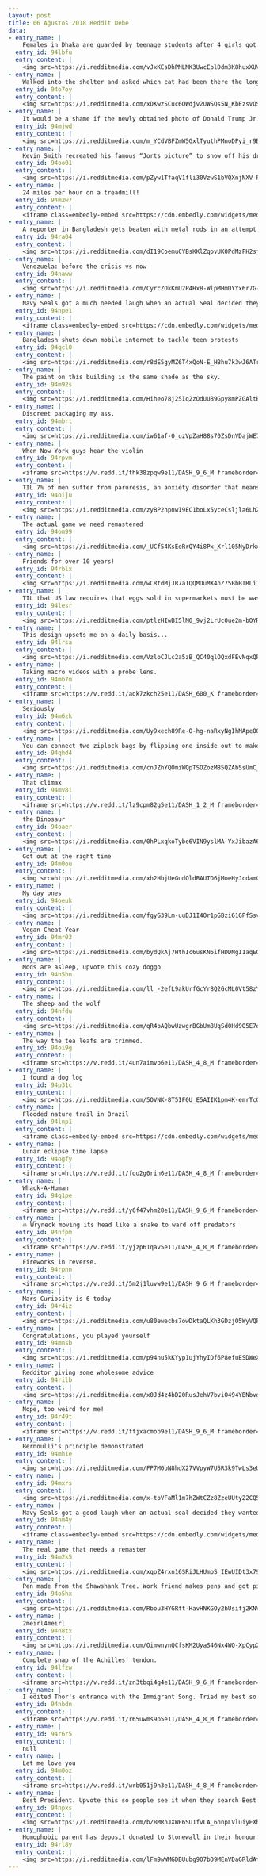```yaml
---
layout: post
title: 06 Ağustos 2018 Reddit Debe
data:
- entry_name: |
    Females in Dhaka are guarded by teenage students after 4 girls got raped today by the thugs of the Bangladeshi government for protesting against dangerous roads.
  entry_id: 94lbfu
  entry_content: |
    <img src=https://i.redditmedia.com/vJxKEsDhPMLMK3UwcEplDdm3K8huxXUV-sDT54drvU8.jpg?s=524940bd63bb961fc55c1ddfe7bdbb4e frameborder=0>
- entry_name: |
    Walked into the shelter and asked which cat had been there the longest... came home with a deaf, toothless senior lovebug. Reddit, meet Cali!
  entry_id: 94o7oy
  entry_content: |
    <img src=https://i.redditmedia.com/xDKwzSCuc6OWdjv2UWSQs5N_KbEzsVQSskSxcDdVMZs.jpg?s=3d77c35a6123ff128772c8f9527d856e frameborder=0>
- entry_name: |
    It would be a shame if the newly obtained photo of Donald Trump Jr. with a Russian spy became his top search result.
  entry_id: 94mjwd
  entry_content: |
    <img src=https://i.redditmedia.com/m_YCdVBFZmW5GxlTyuthPMnoDPyi_r9B9AcaGWQMkhw.jpg?s=78c5e3cdad8d50a117f0c1fd42cd1ec7 frameborder=0>
- entry_name: |
    Kevin Smith recreated his famous “Jorts picture” to show off his dramatic weight loss after his heart attack.
  entry_id: 94oo01
  entry_content: |
    <img src=https://i.redditmedia.com/pZyw1TfaqV1fli30VzwS1bVQXnjNXV-PZUfJzVDITZc.jpg?s=1898a04c99926510367a08e8edec764f frameborder=0>
- entry_name: |
    24 miles per hour on a treadmill!
  entry_id: 94m2w7
  entry_content: |
    <iframe class=embedly-embed src=https://cdn.embedly.com/widgets/media.html?src=https%3A%2F%2Fgfycat.com%2Fifr%2FQueasyOptimalCamel&url=https%3A%2F%2Fgfycat.com%2FQueasyOptimalCamel&image=https%3A%2F%2Fthumbs.gfycat.com%2FQueasyOptimalCamel-size_restricted.gif&key=2aa3c4d5f3de4f5b9120b660ad850dc9&type=text%2Fhtml&schema=gfycat width=600 height=592 scrolling=no frameborder=0 allow=autoplay; fullscreen allowfullscreen=true></iframe>
- entry_name: |
    A reporter in Bangladesh gets beaten with metal rods in an attempt to destroy his camera. This picture was taken within the last hour.
  entry_id: 94ra04
  entry_content: |
    <img src=https://i.redditmedia.com/dI19CoemuCYBsKKlZqovUK0PdMzFH2sjTugJOZ7F-Rw.jpg?s=0d0da89d5bdb1958670e9ccb3e4b30b9 frameborder=0>
- entry_name: |
    Venezuela: before the crisis vs now
  entry_id: 94naww
  entry_content: |
    <img src=https://i.redditmedia.com/CyrcZOkKmU2P4HxB-WlpMHmDYYx6r7G-6xW3V7qjVTo.jpg?s=6386b5ce9edd044de9870b8dbfe98f92 frameborder=0>
- entry_name: |
    Navy Seals got a much needed laugh when an actual Seal decided they wanted to train with them!
  entry_id: 94npe1
  entry_content: |
    <iframe class=embedly-embed src=https://cdn.embedly.com/widgets/media.html?src=https%3A%2F%2Fgfycat.com%2Fifr%2FCleverGraveAdeliepenguin&url=https%3A%2F%2Fgfycat.com%2FCleverGraveAdeliepenguin&image=https%3A%2F%2Fthumbs.gfycat.com%2FCleverGraveAdeliepenguin-size_restricted.gif&key=522baf40bd3911e08d854040d3dc5c07&type=text%2Fhtml&schema=gfycat width=600 height=600 scrolling=no frameborder=0 allow=autoplay; fullscreen allowfullscreen=true></iframe>
- entry_name: |
    Bangladesh shuts down mobile internet to tackle teen protests
  entry_id: 94qcl0
  entry_content: |
    <img src=https://i.redditmedia.com/r8dE5gyMZ6T4xQoN-E_HBhu7k3wJ6ATroEPXwiCTlqA.jpg?s=067c9d4ee8d9e1eb1f27ea2f2efabaf2 frameborder=0>
- entry_name: |
    The paint on this building is the same shade as the sky.
  entry_id: 94m92s
  entry_content: |
    <img src=https://i.redditmedia.com/Hiheo78j25Iq2zOdUU89Gpy8mPZGAltPZTGPl8o7qqk.jpg?s=810ab07f66586435966c4b40570cba03 frameborder=0>
- entry_name: |
    Discreet packaging my ass.
  entry_id: 94mbrt
  entry_content: |
    <img src=https://i.redditmedia.com/iw61af-0_uzVpZaH88s70ZsDnVDajWE7rhEpd4znH4I.jpg?s=458aa9737bcdb76f6c402469d83426e5 frameborder=0>
- entry_name: |
    When Now York guys hear the violin
  entry_id: 94rpvm
  entry_content: |
    <iframe src=https://v.redd.it/thk38zpqw9e11/DASH_9_6_M frameborder=0></iframe>
- entry_name: |
    TIL 7% of men suffer from paruresis, an anxiety disorder that means you can't pee if other people are in close proximity.
  entry_id: 94oiju
  entry_content: |
    <img src=https://i.redditmedia.com/zyBP2hpnwI9EC1boLx5yceCsljla6LhZWR9I65WJt00.jpg?s=a773416f4a935b5c0fc71624713b4e89 frameborder=0>
- entry_name: |
    The actual game we need remastered
  entry_id: 94om99
  entry_content: |
    <img src=https://i.redditmedia.com/_UCf54KsEeRrQY4i8Px_Xrl105NyDrkxW4gjsChKnSU.jpg?s=c3f67a9df94922e17348a06c2e4f3b9a frameborder=0>
- entry_name: |
    Friends for over 10 years!
  entry_id: 94rblx
  entry_content: |
    <img src=https://i.redditmedia.com/wCRtdMjJR7aTQQMDuMX4hZ75BbBTRLi13iJo7wv7uLc.jpg?s=30ac657a3b2c29ee3ff69262f5f19bf6 frameborder=0>
- entry_name: |
    TIL that US law requires that eggs sold in supermarkets must be washed. And EU law requires that eggs sold in supermarkets must NOT be washed. Both do it to prevent salmonella.
  entry_id: 94lesr
  entry_content: |
    <img src=https://i.redditmedia.com/ptlzHIwBI5lM0_9vj2LrUc0ue2m-bOYRNOAa3njZBe0.jpg?s=cb111410d84a54f837cddab321a91ff2 frameborder=0>
- entry_name: |
    This design upsets me on a daily basis...
  entry_id: 94lrsa
  entry_content: |
    <img src=https://i.redditmedia.com/VzloCJLc2a5zB_QC40qlOQxdFEvNqxQP6lVWt3DY3fA.jpg?s=d031026b87bdf742e81078151aba47ff frameborder=0>
- entry_name: |
    Taking macro videos with a probe lens.
  entry_id: 94mb7m
  entry_content: |
    <iframe src=https://v.redd.it/aqk7zkch25e11/DASH_600_K frameborder=0></iframe>
- entry_name: |
    Seriously
  entry_id: 94m6zk
  entry_content: |
    <img src=https://i.redditmedia.com/Uy9xech89Re-O-hg-naRxyNgIhMApeO077F2vPxVkdk.jpg?s=3cfd09d3962c4e4f43451ca2136b8d7b frameborder=0>
- entry_name: |
    You can connect two ziplock bags by flipping one inside out to make a larger one
  entry_id: 94qhd4
  entry_content: |
    <img src=https://i.redditmedia.com/cnJZhYQOmiWQpTSOZozM85QZAb5sUmC_i65lpYrqU1w.jpg?s=9919401216a02ddfcdf605281c4816a3 frameborder=0>
- entry_name: |
    That climax
  entry_id: 94mv8i
  entry_content: |
    <iframe src=https://v.redd.it/lz9cpm82g5e11/DASH_1_2_M frameborder=0></iframe>
- entry_name: |
    the Dinosaur
  entry_id: 94oaer
  entry_content: |
    <img src=https://i.redditmedia.com/0hPLxqkoTybe6VIN9yslMA-YxJibazA6qyKi522qz-Y.png?s=1fa78794f68de3aa45e7a9323976eeb9 frameborder=0>
- entry_name: |
    Got out at the right time
  entry_id: 94m0ou
  entry_content: |
    <img src=https://i.redditmedia.com/xh2HbjUeGudQldBAUTO6jMoeHyJcdamC_rwrHABbLjU.jpg?s=3c0185d90e67ccfaf76de646419ceaaa frameborder=0>
- entry_name: |
    My day ones
  entry_id: 94oeuk
  entry_content: |
    <img src=https://i.redditmedia.com/fgyG39Lm-uuDJ1I4Or1pGBzi61GPfSsvdJ_4CyzCWDY.jpg?s=9a91cbfaee80c900bb3f55d8f988a6e4 frameborder=0>
- entry_name: |
    Vegan Cheat Year
  entry_id: 94mr03
  entry_content: |
    <img src=https://i.redditmedia.com/bydQkAj7HthIc6usKN6ifHDDMgI1aqEQ5FBmylLXo0U.png?s=c2b0adc8a1a98ecfb64f91cacf630a22 frameborder=0>
- entry_name: |
    Mods are asleep, upvote this cozy doggo
  entry_id: 94n5bn
  entry_content: |
    <img src=https://i.redditmedia.com/ll_-2efL9akUrfGcYr8Q2GcML0Vt58zYs8HjsbJjfT8.jpg?s=023f24f82b474816e8fb9cfd4c4b1f57 frameborder=0>
- entry_name: |
    The sheep and the wolf
  entry_id: 94nfdu
  entry_content: |
    <img src=https://i.redditmedia.com/qR4bAQbwUzwgrBGbUm8UqSd0Hd9O5E7oimkyuvE7XLw.png?s=23bbf86f32ba5136ba9a9b59abc42af5 frameborder=0>
- entry_name: |
    The way the tea leafs are trimmed.
  entry_id: 94oi9g
  entry_content: |
    <iframe src=https://v.redd.it/4un7aimvo6e11/DASH_4_8_M frameborder=0></iframe>
- entry_name: |
    I found a dog log
  entry_id: 94p31c
  entry_content: |
    <img src=https://i.redditmedia.com/5OVNK-8T5IF0U_E5AIIK1pm4K-emrTc03gM7iKLxxQU.jpg?s=582249007a60fbd2d588baa51035e583 frameborder=0>
- entry_name: |
    Flooded nature trail in Brazil
  entry_id: 94lnp1
  entry_content: |
    <iframe class=embedly-embed src=https://cdn.embedly.com/widgets/media.html?src=https%3A%2F%2Fgfycat.com%2Fifr%2FBrilliantHiddenAchillestang&url=https%3A%2F%2Fgfycat.com%2Fbrillianthiddenachillestang&image=https%3A%2F%2Fthumbs.gfycat.com%2FBrilliantHiddenAchillestang-size_restricted.gif&key=522baf40bd3911e08d854040d3dc5c07&type=text%2Fhtml&schema=gfycat width=600 height=338 scrolling=no frameborder=0 allow=autoplay; fullscreen allowfullscreen=true></iframe>
- entry_name: |
    Lunar eclipse time lapse
  entry_id: 94ogfy
  entry_content: |
    <iframe src=https://v.redd.it/fqu2g0rin6e11/DASH_4_8_M frameborder=0></iframe>
- entry_name: |
    Whack-A-Human
  entry_id: 94q1pe
  entry_content: |
    <iframe src=https://v.redd.it/y6f47vhm28e11/DASH_9_6_M frameborder=0></iframe>
- entry_name: |
    🔥 Wryneck moving its head like a snake to ward off predators
  entry_id: 94nfpm
  entry_content: |
    <iframe src=https://v.redd.it/yjzp61qav5e11/DASH_4_8_M frameborder=0></iframe>
- entry_name: |
    Fireworks in reverse.
  entry_id: 94rpnn
  entry_content: |
    <iframe src=https://v.redd.it/5m2j1luvw9e11/DASH_9_6_M frameborder=0></iframe>
- entry_name: |
    Mars Curiosity is 6 today
  entry_id: 94r4iz
  entry_content: |
    <img src=https://i.redditmedia.com/u80ewecbs7owDktaQLKh3GDzjO5WyVQPD7bRWlMyIhc.jpg?s=40f87dbe9190f931ca5ce565bc60500b frameborder=0>
- entry_name: |
    Congratulations, you played yourself
  entry_id: 94mnsb
  entry_content: |
    <img src=https://i.redditmedia.com/p94nu5kKYyp1ujYhyIDf6P8efuESDWeXv1QrY7ximp0.jpg?s=2c547dfab82fc4493d89e194f585ad64 frameborder=0>
- entry_name: |
    Redditor giving some wholesome advice
  entry_id: 94rilb
  entry_content: |
    <img src=https://i.redditmedia.com/x0Jd4z4bD20RusJehV7bviO494YBNbvdFtRFI0wmPiM.jpg?s=2f92f3d676241f656e167ed37f575dd0 frameborder=0>
- entry_name: |
    Nope, too weird for me!
  entry_id: 94r49t
  entry_content: |
    <iframe src=https://v.redd.it/ffjxacmob9e11/DASH_9_6_M frameborder=0></iframe>
- entry_name: |
    Bernoulli's principle demonstrated
  entry_id: 94mh1e
  entry_content: |
    <img src=https://i.redditmedia.com/FP7M0bN8hdX27VVpyW7U5R3k9TwLs3eUHVScjbWworc.gif?fm=jpg&s=d920dfdda5905f380a53ee69b94c6af0 frameborder=0>
- entry_name: |
  entry_id: 94mxrs
  entry_content: |
    <img src=https://i.redditmedia.com/x-toVFaMl1m7hZWtCZz8ZzeUUty22CQ56g-6jIQ4WjQ.jpg?s=2fd608514d6cec570811aad6d1bcc40e frameborder=0>
- entry_name: |
    Navy Seals got a good laugh when an actual seal decided they wanted to do training with them!
  entry_id: 94nm4y
  entry_content: |
    <iframe class=embedly-embed src=https://cdn.embedly.com/widgets/media.html?src=https%3A%2F%2Fgfycat.com%2Fifr%2FCleverGraveAdeliepenguin&url=https%3A%2F%2Fgfycat.com%2FCleverGraveAdeliepenguin&image=https%3A%2F%2Fthumbs.gfycat.com%2FCleverGraveAdeliepenguin-size_restricted.gif&key=522baf40bd3911e08d854040d3dc5c07&type=text%2Fhtml&schema=gfycat width=600 height=600 scrolling=no frameborder=0 allow=autoplay; fullscreen allowfullscreen=true></iframe>
- entry_name: |
    The real game that needs a remaster
  entry_id: 94m2k5
  entry_content: |
    <img src=https://i.redditmedia.com/xqoZ4rxn16SRiJLHUmpS_IEwUIDt3x79qy3CZqVD3fc.jpg?s=56725897fca3be8c5b7005a24641627b frameborder=0>
- entry_name: |
    Pen made from the Shawshank Tree. Work friend makes pens and got pieces of the tree from the ending of The Shawshank Redemption! I was very lucky to score one!
  entry_id: 94o5hx
  entry_content: |
    <img src=https://i.redditmedia.com/Rbou3HYGRft-HavHNKGOy2hUsifj2KNVmkTOBdb3jTA.jpg?s=9307f9314d574335b3738dd7e9b0ac27 frameborder=0>
- entry_name: |
    2meirl4meirl
  entry_id: 94n8tx
  entry_content: |
    <img src=https://i.redditmedia.com/OimwnynQCfsKM2UyaS46Nx4WQ-XpCyp2Rd3iEDTNpd4.jpg?s=001131b357c45edcd53afba4b41c1a06 frameborder=0>
- entry_name: |
    Complete snap of the Achilles’ tendon.
  entry_id: 94lfzw
  entry_content: |
    <iframe src=https://v.redd.it/zn3tbqi4g4e11/DASH_9_6_M frameborder=0></iframe>
- entry_name: |
    I edited Thor's entrance with the Immigrant Song. Tried my best so the Avenger's theme doesn't overlap, and for the music to be in sync with the action.
  entry_id: 94nbdn
  entry_content: |
    <iframe src=https://v.redd.it/r65uwms9p5e11/DASH_4_8_M frameborder=0></iframe>
- entry_name: |
  entry_id: 94r6r5
  entry_content: |
    null
- entry_name: |
    Let me love you
  entry_id: 94m0oz
  entry_content: |
    <iframe src=https://v.redd.it/wrb051j9h3e11/DASH_4_8_M frameborder=0></iframe>
- entry_name: |
    Best President. Upvote this so people see it when they search Best President
  entry_id: 94npxs
  entry_content: |
    <img src=https://i.redditmedia.com/bZ8MRnJXWE6SU1fvLA_6nnpLVluiyEXhC90Zab_Ym5w.jpg?s=193d8613a8adb694b827fbe2bff29dfa frameborder=0>
- entry_name: |
    Homophobic parent has deposit donated to Stonewall in their honour.
  entry_id: 94rl8y
  entry_content: |
    <img src=https://i.redditmedia.com/lFm9wWMGDBUubg907bD9MEnVDaGRldAfuhLFGnW0eKI.jpg?s=ff1ffd6290aa0b1409a9671f3ee5dc1d frameborder=0>
---
```


